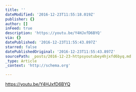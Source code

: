 ```yaml
---
title: ''
dateModified: '2016-12-23T11:55:18.019Z'
publisher: {}
author: []
inFeed: true
description: 'https://youtu.be/Y4HJxfD6BYQ'
via: {}
datePublished: '2016-12-23T11:55:43.897Z'
starred: false
datePublishedOriginal: '2016-12-23T11:55:43.897Z'
sourcePath: _posts/2016-12-23-httpsyoutubey4hjxfd6byq.md
_type: Article
_context: 'http://schema.org'

---
```

https://youtu.be/Y4HJxfD6BYQ
